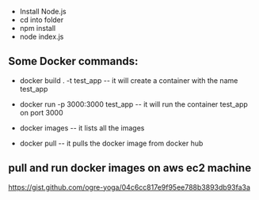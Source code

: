 
 - Install Node.js
 - cd into folder
 - npm install
 - node index.js

## Some Docker commands:
 - docker build . -t test_app
    -- it will create a container with the name test_app

 - docker run -p 3000:3000 test_app
    -- it will run the container test_app on port 3000

 - docker images
    -- it lists all the images 

 - docker pull
    -- it pulls the docker image from docker hub

## pull and run docker images on aws ec2 machine
https://gist.github.com/ogre-yoga/04c6cc817e9f95ee788b3893db93fa3a
